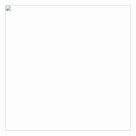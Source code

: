 <img src="https://github-readme-stats.vercel.app/api?username=tikpoptv&show_icons=true&theme=ADD_THEME_HERE" width="400">